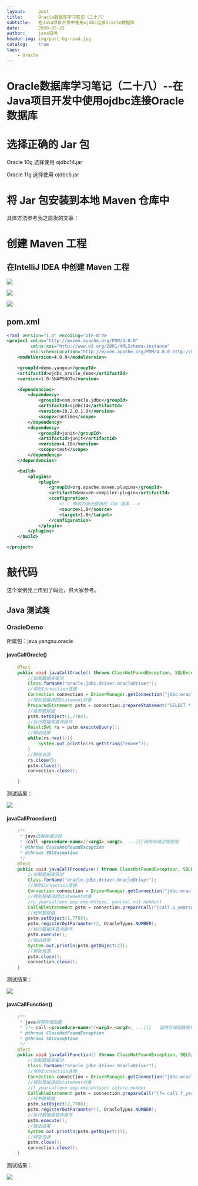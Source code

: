 ```yaml
---
layout:     post
title:      Oracle数据库学习笔记（二十八）
subtitle:   在Java项目开发中使用ojdbc连接Oracle数据库
date:       2020-05-22
author:     java阳旭
header-img: img/post-bg-road.jpg
catalog:    true
tags:
    - Oracle
---
```

# Oracle数据库学习笔记（二十八）--在Java项目开发中使用ojdbc连接Oracle数据库

# 选择正确的 Jar 包

Oracle 10g 选择使用 ojdbc14.jar

Oracle 11g 选择使用 ojdbc6.jar

# 将 Jar 包安装到本地 Maven 仓库中

具体方法参考我之前发的文章：

[Maven丨使用IDEA将本地的ojdbc14.Jar包添加到个人仓库中]: https://blog.csdn.net/gaoxiaokun4282/article/details/106186136

# 创建 Maven 工程

## 在IntelliJ IDEA 中创建 Maven 工程

![](/img-post/2020-05-22-learning-notes-28/01.jpg)

![](/img-post/2020-05-22-learning-notes-28/02.jpg)

![](/img-post/2020-05-22-learning-notes-28/03.jpg)

## pom.xml

```xml
<?xml version="1.0" encoding="UTF-8"?>
<project xmlns="http://maven.apache.org/POM/4.0.0"
         xmlns:xsi="http://www.w3.org/2001/XMLSchema-instance"
         xsi:schemaLocation="http://maven.apache.org/POM/4.0.0 http://maven.apache.org/xsd/maven-4.0.0.xsd">
    <modelVersion>4.0.0</modelVersion>

    <groupId>demo.yangxu</groupId>
    <artifactId>ojdbc_oracle_demo</artifactId>
    <version>1.0-SNAPSHOT</version>

    <dependencies>
        <dependency>
            <groupId>com.oracle.jdbc</groupId>
            <artifactId>ojdbc14</artifactId>
            <version>10.2.0.1.0</version>
            <scope>runtime</scope>
        </dependency>
        <dependency>
            <groupId>junit</groupId>
            <artifactId>junit</artifactId>
            <version>4.10</version>
            <scope>test</scope>
        </dependency>
    </dependencies>

    <build>
        <plugins>
            <plugin>
                <groupId>org.apache.maven.plugins</groupId>
                <artifactId>maven-compiler-plugin</artifactId>
                <configuration>
                    <!-- 修改为自己使用的 JDK 版本 -->
                    <source>1.8</source>
                    <target>1.8</target>
                </configuration>
            </plugin>
        </plugins>
    </build>

</project>
```

# 敲代码

这个案例我上传到了码云，供大家参考。

[ojdbc_oracle_demo]: https://gitee.com/telyfox/ojdbc_oracle_demo



## Java 测试类

### OracleDemo

所属包：java.yangxu.oracle

#### javaCallOracle()

```java
    @Test
    public void javaCallOracle() throws ClassNotFoundException, SQLException {
        //加载数据库驱动
        Class.forName("oracle.jdbc.driver.OracleDriver");
        //得到Connection连接
        Connection connection = DriverManager.getConnection("jdbc:oracle:thin:@192.168.63.128:1521:orcl", "xiaoming", "mima");
        //得到预编译的Statement对象
        PreparedStatement pstm = connection.prepareStatement("SELECT * FROM emp WHERE empno = ?");
        //给参数赋值
        pstm.setObject(1,7788);
        //执行数据库查询操作
        ResultSet rs = pstm.executeQuery();
        //输出结果
        while(rs.next()){
            System.out.println(rs.getString("ename"));
        }
        //释放资源
        rs.close();
        pstm.close();
        connection.close();

    }
```

测试结果：

![](/img-post/2020-05-22-learning-notes-28/04.jpg)

#### javaCallProcedure()

```java
    /**
     * java调用存储过程
     * {call <procedure-name>[(<arg1>,<arg2>, ...)]}调用存储过程使用
     * @throws ClassNotFoundException
     * @throws SQLException
     */
    @Test
    public void javaCallProcedure() throws ClassNotFoundException, SQLException {
        //加载数据库驱动
        Class.forName("oracle.jdbc.driver.OracleDriver");
        //得到Connection连接
        Connection connection = DriverManager.getConnection("jdbc:oracle:thin:@192.168.63.128:1521:orcl", "xiaoming", "mima");
        //得到预编译的Statement对象
        //p_yearsal(eno emp.empno%type, yearsal out number)
        CallableStatement pstm = connection.prepareCall("{call p_yearsal(?, ?)}");
        //给参数赋值
        pstm.setObject(1,7788);
        pstm.registerOutParameter(2, OracleTypes.NUMBER);
        //执行数据库查询操作
        pstm.execute();
        //输出结果
        System.out.println(pstm.getObject(2));
        //释放资源
        pstm.close();
        connection.close();
    }
```

测试结果：

![](/img-post/2020-05-22-learning-notes-28/05.jpg)

#### javaCallFunction()

```java
    /**
     * java调用存储函数
     * {?= call <procedure-name>[(<arg1>,<arg2>, ...)]}   调用存储函数使用
     * @throws ClassNotFoundException
     * @throws SQLException
     */
    @Test
    public void javaCallFunction() throws ClassNotFoundException, SQLException {
        //加载数据库驱动
        Class.forName("oracle.jdbc.driver.OracleDriver");
        //得到Connection连接
        Connection connection = DriverManager.getConnection("jdbc:oracle:thin:@192.168.63.128:1521:orcl", "xiaoming", "mima");
        //得到预编译的Statement对象
        //f_yearsal(eno emp.empno%type) return number
        CallableStatement pstm = connection.prepareCall("{?= call f_yearsal(?)}");
        //给参数赋值
        pstm.setObject(2,7788);
        pstm.registerOutParameter(1, OracleTypes.NUMBER);
        //执行数据库查询操作
        pstm.execute();
        //输出结果
        System.out.println(pstm.getObject(1));
        //释放资源
        pstm.close();
        connection.close();
    }
```

测试结果：

![](/img-post/2020-05-22-learning-notes-28/06.jpg)